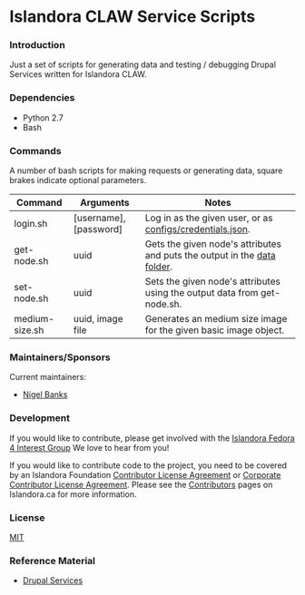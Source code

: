 # Islandora CLAW Service Scripts

### Introduction

Just a set of scripts for generating data and testing / debugging Drupal
Services written for Islandora CLAW.

### Dependencies

* Python 2.7
* Bash

### Commands

A number of bash scripts for making requests or generating data, square brakes
indicate optional parameters.

| Command        | Arguments              | Notes                                                                             |
|----------------|------------------------|-----------------------------------------------------------------------------------|
| login.sh       | [username], [password] | Log in as the given user, or as [configs/credentials.json](configs).              |
| get-node.sh    | uuid                   | Gets the given node's attributes and puts the output in the [data folder](/data). |
| set-node.sh    | uuid                   | Sets the given node's attributes using the output data from get-node.sh.          |
| medium-size.sh | uuid, image file       | Generates an medium size image for the given basic image object.                  |

### Maintainers/Sponsors

Current maintainers:

* [Nigel Banks](https://github.com/nigelgbanks)

### Development

If you would like to contribute, please get involved with the
[Islandora Fedora 4 Interest Group] We love to hear from you!

If you would like to contribute code to the project, you need to be covered by
an Islandora Foundation [Contributor License Agreement] or
[Corporate Contributor License Agreement]. Please see the [Contributors] pages
on Islandora.ca for more information.

### License

[MIT](https://opensource.org/licenses/MIT)

### Reference Material

* [Drupal Services]

[Contributor License Agreement]: http://islandora.ca/sites/default/files/islandora_cla.pdf
[Contributors]: http://islandora.ca/resources/contributors
[Corporate Contributor License Agreement]: http://islandora.ca/sites/default/files/islandora_ccla.pdf
[Islandora Fedora 4 Interest Group]: https://github.com/Islandora/Islandora-Fedora4-Interest-Group

[Drupal Services]: https://www.drupal.org/project/services
